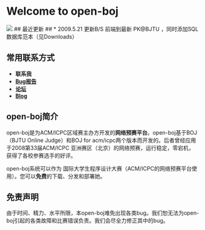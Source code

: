 # Welcome to open-boj #
<img src='http://open-boj.googlecode.com/files/acm-icpc.png' />
## 最近更新 ##
  * 2009.5.21 更新B/S 前端到最新 PK@BJTU ，同时添加SQL数据库范本（见Downloads）

## 常用联系方式 ##
  * **联系我**
  * **[Bug报告](http://code.google.com/p/open-boj/issues/list)**
  * **[论坛](http://groups.google.com/group/open-boj/topics)**
  * **[Blog](http://www.coder4.com)**

## open-boj简介 ##
open-boj是为ACM/ICPC区域赛主办方开发的**网络预赛平台**。open-boj基于BOJ（BJTU Online Judge）和BOJ for acm/icpc两个版本而开发的。后者曾经应用于2008第33届ACM/ICPC 亚洲赛区（北京）的网络预赛，运行稳定，零宕机，获得了各校参赛选手的好评。

open-boj系统可以作为 国际大学生程序设计大赛（ACM/ICPC的网络预赛平台使用）。您可以**免费**的下载、分发和部署她。
## 免责声明 ##
由于时间、精力、水平所限，本open-boj难免出现各类bug。我们恕无法为open-boj引起的各类故障和比赛错误负责。我们会尽全力修正其中的bug。
